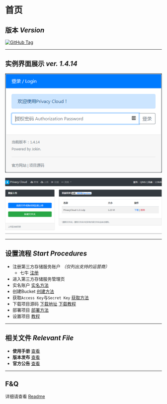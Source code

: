# 首页

## 版本 *Version*


[![GitHub Tag](https://img.shields.io/github/tag/jokin1999/PrivacyCloud.svg?style=flat-square)](https://raw.githubusercontent.com/jokin1999/PrivacyCloud/master)

---

## 实例界面展示 *ver. 1.4.14*

![登录授权页](./resources/images/1.4.14_login.png)

![UI界面](./resources/images/1.4.14_UI.jpg)

---

## 设置流程 *Start Procedures*

- 注册第三方存储服务账户 *（仅列出支持的运营商）*
  - 七牛 [注册](http://portal.qiniu.com/signup?code=3lgquci2quafm)
- 进入第三方存储服务管理页
- 实名账户 [实名方法](./manual/realNameReg.md)
- 创建Bucket [创建方法](./manual/createBkt.md)
- 获取`Access Key`与`Secret Key` [获取方法](./manual/getKey.md)
- 下载项目源码 [下载地址](https://github.com/jokin1999/PrivacyCloud/releases) [下载教程](./manual/getProject.md)
- 部署项目 [部署方法](./manual/uploadProject.md)
- 设置项目 [教程](./manual/start.md)

---

## 相关文件 *Relevant File*

- **使用手册** [查看](./manual/start.md)
- **版本发布** [查看](./release/index.md)
- **官方公告** [查看](./notice/index.md)

---

## F&Q

详细请查看 [Readme](https://github.com/jokin1999/PrivacyCloud)
